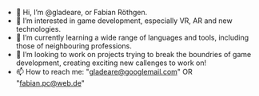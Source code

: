 - 👋 Hi, I’m @gladeare, or Fabian Röthgen. 
- 👀 I’m interested in game development, especially VR, AR and new technologies.
- 🌱 I’m currently learning a wide range of languages and tools, including those of neighbouring professions.
- 💞️ I’m looking to work on projects trying to break the boundries of game development, creating exciting new callenges to work on!
- 📫 How to reach me: "gladeare@googlemail.com" OR "fabian.pc@web.de"
